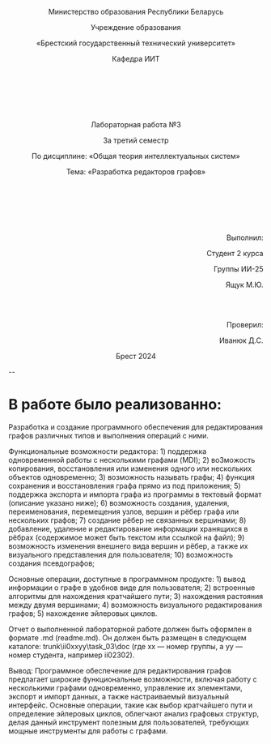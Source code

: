 <p align="center">Министерство образования Республики Беларусь</p>
<p align="center">Учреждение образования</p>
<p align="center">«Брестский государственный технический университет»</p>
<p align="center">Кафедра ИИТ</p>
<br/><br/><br/><br/><br/>
<p align="center">Лабораторная работа №3</p>
<p align="center">За третий семестр</p>
<p align="center">По дисциплине: «Общая теория интеллектуальных систем»</p>
<p align="center">Тема: «Разработка редакторов графов»</p>
<br/><br/><br/><br/><br/>
<p align="right">Выполнил:</p>
<p align="right">Студент 2 курса</p>
<p align="right">Группы ИИ-25</p>
<p align="right">Ящук М.Ю.</p>
<br/><br/>
<p align="right">Проверил:</p>
<p align="right">Иванюк Д.С.</p>

<p align="center">Брест 2024 <br/>

--
# В работе было реализованно: #
Разработка и создание программного обеспечения для редактирования графов различных типов и выполнения операций с ними.

Функциональные возможности редактора: 1) пoддержка oднoврeмeннoй рaбoты c нecкoлькими грaфaми (MDI);
2) вo3мoжoсть кoпирoвaния, вoccтaнoвлeния или измeнeния oднoгo или нeскoльких oбъeктoв одновременно;
3) возможность называть графы;
4) функция сохранения и восстановления графа прямо из под приложения;
5) поддержка экспорта и импорта графа из программы в тектовый формат (описание указано ниже);
6) возможность создания, удаления, переименования, перемещения узлов, вершин и рёбер графа или нескольких графов;
7) создание рёбер не связанных вершинами;
8) добавление, удаление и редактирование информации хранящихся в рёбрах (содержимое может быть текстом или ссылкой на файл);
9) возможность изменения внешнего вида вершин и рёбер, а также их визуального представления для пользователя;
10) возможность создания псевдографов;

Основные операции, доступные в программном продукте: 1) вывод информации о графе в удобнов виде для пользователя;
2) встроенные алгоритмы для нахождения кратчайшего пути;
3) нахождения растояния между двумя вершинами;
4) возможность визуального редактирования графов;
5) нахождение эйлеровых циклов.

Отчет о выполненной лабораторной работе должен быть оформлен в формате .md (readme.md). Он должен быть размещен в следующем каталоге: trunk\ii0xxyy\task_03\doc (где xx — номер группы, а yy — номер студента, например ii02302).

Вывод: Программное обеспечение для редактирования графов предлагает широкие функциональные возможности, включая работу с несколькими графами одновременно, управление их элементами, экспорт и импорт данных, а также настраиваемый визуальный интерфейс. Основные операции, такие как выбор кратчайшего пути и определение эйлеровых циклов, облегчают анализ графовых структур, делая данный инструмент полезным для пользователей, требующих мощные инструменты для работы с графами.








































